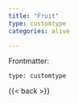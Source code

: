 ```yaml
---
title: "Fruit"
type: customtype
categories: alive

---
```


Frontmatter: 

```
type: customtype

```

{{< back >}}
